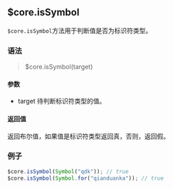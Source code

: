 ## $core.isSymbol
`$core.isSymbol`方法用于判断值是否为标识符类型。

### 语法

> $core.isSymbol(target)

#### 参数

- target 待判断标识符类型的值。

#### 返回值

返回布尔值，如果值是标识符类型返回真，否则，返回假。

### 例子

```javascript
$core.isSymbol(Symbol("qdk")); // true
$core.isSymbol(Symbol.for("qianduanka")); // true
```